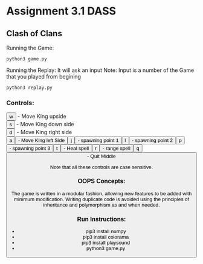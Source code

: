 # Assignment 3.1 DASS 

## Clash of Clans

Running the Game:

```````````````````````
python3 game.py

````````````````````````
Running the Replay: It will ask an input 
Note: Input is a number of the Game that you played from begining

``````````````````````
python3 replay.py

````````````````````````

### Controls:

<button>w</button> - Move King upside <br>
<button>s</button> - Move King down side  <br>
<button>d</button> - Move King  right side<br>
<button>a<button>  - Move King left Side <br>
<button>j<button>  - spawning point 1 <br>
<button>l<button>  - spawning point 2 <br>
<button>p<button>  - spawning point 3 <br>
<button>t<button>  - Heal spell  <br>
<button>r<button>  - range spell <br>
<button>q<button>  - Quit Middle <br>

Note that all these controls are case sensitive.

### OOPS Concepts:

The game is written in a modular fashion, allowing new features to be added with minimum modification. Writing duplicate code is avoided using the principles of inheritance and polymorphism as and when needed.

### Run Instructions:

* pip3 install numpy
* pip3 install colorama
* pip3 install playsound
* python3 game.py